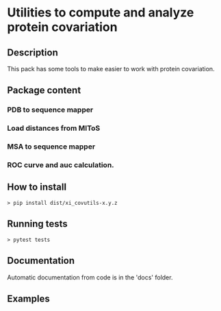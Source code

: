 # Utilities to compute and analyze protein covariation

## Description

This pack has some tools to make easier to work with protein covariation.

## Package content

### PDB to sequence mapper

### Load distances from MIToS

### MSA to sequence mapper

### ROC curve and auc calculation.

## How to install

    > pip install dist/xi_covutils-x.y.z

## Running tests

    > pytest tests
    
## Documentation

Automatic documentation from code is in the 'docs' folder.

## Examples



